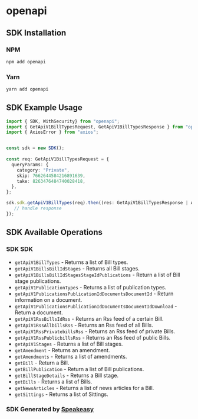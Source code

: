 # openapi

<!-- Start SDK Installation -->
## SDK Installation

### NPM

```bash
npm add openapi
```

### Yarn

```bash
yarn add openapi
```
<!-- End SDK Installation -->

<!-- Start SDK Example Usage -->
## SDK Example Usage

```typescript
import { SDK, WithSecurity} from "openapi";
import { GetApiV1BillTypesRequest, GetApiV1BillTypesResponse } from "openapi/src/sdk/models/operations";
import { AxiosError } from "axios";


const sdk = new SDK();
    
const req: GetApiV1BillTypesRequest = {
  queryParams: {
    category: "Private",
    skip: 7662644584216891639,
    take: 8263476484740028418,
  },
};

sdk.sdk.getApiV1BillTypes(req).then((res: GetApiV1BillTypesResponse | AxiosError) => {
   // handle response
});
```
<!-- End SDK Example Usage -->

<!-- Start SDK Available Operations -->
## SDK Available Operations

### SDK SDK

* `getApiV1BillTypes` - Returns a list of Bill types.
* `getApiV1BillsBillIdStages` - Returns all Bill stages.
* `getApiV1BillsBillIdStagesStageIdPublications` - Return a list of Bill stage publications.
* `getApiV1PublicationTypes` - Returns a list of publication types.
* `getApiV1PublicationsPublicationIdDocumentsDocumentId` - Return information on a document.
* `getApiV1PublicationsPublicationIdDocumentsDocumentIdDownload` - Return a document.
* `getApiV1RssBillsIdRss` - Returns an Rss feed of a certain Bill.
* `getApiV1RssAllbillsRss` - Returns an Rss feed of all Bills.
* `getApiV1RssPrivatebillsRss` - Returns an Rss feed of private Bills.
* `getApiV1RssPublicbillsRss` - Returns an Rss feed of public Bills.
* `getApiV1Stages` - Returns a list of Bill stages.
* `getAmendment` - Returns an amendment.
* `getAmendments` - Returns a list of amendments.
* `getBill` - Return a Bill.
* `getBillPublication` - Return a list of Bill publications.
* `getBillStageDetails` - Returns a Bill stage.
* `getBills` - Returns a list of Bills.
* `getNewsArticles` - Returns a list of news articles for a Bill.
* `getSittings` - Returns a list of Sittings.

<!-- End SDK Available Operations -->

### SDK Generated by [Speakeasy](https://docs.speakeasyapi.dev/docs/using-speakeasy/client-sdks)
